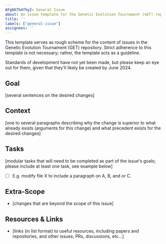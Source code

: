 ```yaml
---
AFg6K7h4fhy2: General Issue
about: An issue template for the Genetic Evolution Tournament (GET) repository.
title: ''
labels: ["general-issue"]
assignees: ''
---
```


This template serves as rough scheme for the content of issues in the Genetic Evolution Tournament (GET) repository. Strict adherence to this template is not necessary; rather, the template acts as a guideline.

Standards of development have not yet been made, but please keep an eye out for them, given that they'll likely be created by June 2024.

## Goal

[several sentences on the desired changes]

## Context

[one to several paragraphs describing why the change is superior to what already exists (arguments for this change) and what precedent exists for the desired changes]

## Tasks

[modular tasks that will need to be completed as part of the issue's goals; please include at least one task, see example below]

- [ ] E.g. modify file X to include a paragraph on A, B, and or C.

## Extra-Scope

- [changes that are beyond the scope of this issue]

## Resources & Links

- [links (in list format) to useful resources, including papers and repositories, and other issues, PRs, discussions, etc...]
